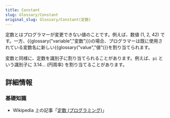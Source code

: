 ```yaml
---
title: Constant
slug: Glossary/Constant
original_slug: Glossary/Constant(定数)
---
```


定数とはプログラマーが変更できない値のことです。例えば、数値 (1, 2, 42) です。一方、{{glossary("variable","変数")}}の場合、プログラマーは既に使用されている変数名に新しい{{glossary("value","値")}}を割り当てられます。

変数と同様に、定数を識別子に割り当てられることがあります。例えば、`pi` という識別子に 3.14... (円周率) を割り当てることがあります。

## 詳細情報

### 基礎知識

- Wikipedia 上の記事「[定数 (プログラミング)](https://ja.wikipedia.org/wiki/定数_(プログラミング))」
